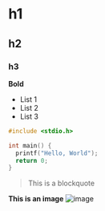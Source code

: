 # h1
## h2
### h3
**Bold**

- List 1
- List 2
- List 3

```c
#include <stdio.h>

int main() {
  printf("Hello, World");
  return 0;
}
```


>This is a blockquote

**This is an image**
![image](https://github.com/user-attachments/assets/a74aa6c4-fa16-4a45-9574-0dd06ad2d3f4)

